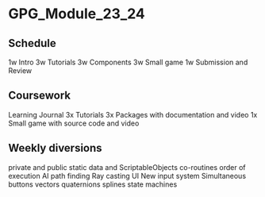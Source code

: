 # GPG_Module_23_24

## Schedule

1w Intro
3w Tutorials
3w Components
3w Small game
1w Submission and Review

## Coursework

Learning Journal
3x Tutorials
3x Packages with documentation and video
1x Small game with source code and video

## Weekly diversions

private and public
static data and ScriptableObjects
co-routines
order of execution
AI path finding
Ray casting
UI
New input system
Simultaneous buttons
vectors
quaternions
splines
state machines
